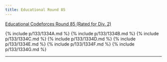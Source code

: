 ```yaml
---
title: Educational Round 85
---
```


[Educational Codeforces Round 85 (Rated for Div. 2)](https://codeforces.com/contest/1334)

{% include p/133/1334A.md %}
{% include p/133/1334B.md %}
{% include p/133/1334C.md %}
{% include p/133/1334D.md %}
{% include p/133/1334E.md %}
{% include p/133/1334F.md %}
{% include p/133/1334G.md %}

* * *

<object data='notes/Edu-85.pdf' width='1000' height='1000' type='application/pdf'/>
